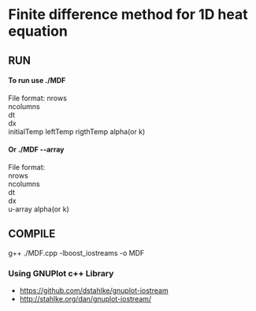 # Finite difference method for 1D heat equation

## RUN
#### To run use ./MDF <File>
  
File format:
  nrows  
  ncolumns   
  dt  
  dx  
  initialTemp
  leftTemp
  rigthTemp
  alpha(or k)
  
#### Or ./MDF <File> --array 
  
File format:  
  nrows  
  ncolumns   
  dt  
  dx  
  u-array
  alpha(or k)
 
  
## COMPILE
  g++ ./MDF.cpp -lboost_iostreams -o MDF
  
### Using GNUPlot c++ Library 
  * https://github.com/dstahlke/gnuplot-iostream
  * http://stahlke.org/dan/gnuplot-iostream/
